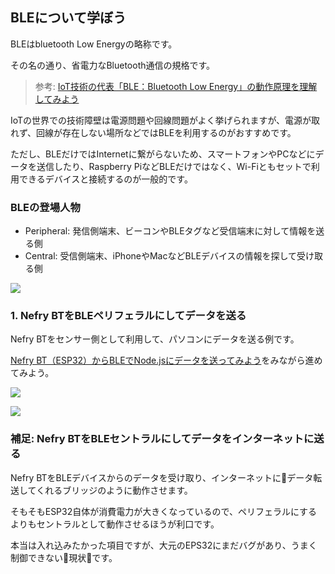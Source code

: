 
## BLEについて学ぼう

BLEはbluetooth Low Energyの略称です。

その名の通り、省電力なBluetooth通信の規格です。

> 参考: [IoT技術の代表「BLE：Bluetooth Low Energy」の動作原理を理解してみよう](https://codezine.jp/article/detail/9287)

IoTの世界での技術障壁は電源問題や回線問題がよく挙げられますが、電源が取れず、回線が存在しない場所などではBLEを利用するのがおすすめです。

ただし、BLEだけではInternetに繋がらないため、スマートフォンやPCなどにデータを送信したり、Raspberry PiなどBLEだけではなく、Wi-Fiともセットで利用できるデバイスと接続するのが一般的です。

### BLEの登場人物

* Peripheral: 発信側端末、ビーコンやBLEタグなど受信端末に対して情報を送る側
* Central: 受信側端末、iPhoneやMacなどBLEデバイスの情報を探して受け取る側

![](https://dotstud.io/img/blog/143/1.png)

### 1. Nefry BTをBLEペリフェラルにしてデータを送る

Nefry BTをセンサー側として利用して、パソコンにデータを送る例です。

[Nefry BT（ESP32）からBLEでNode.jsにデータを送ってみよう](https://dotstud.io/blog/nefrybt-ble-bluetooth-peripheral/)をみながら進めてみよう。

![](https://i.gyazo.com/2f98195bf2d9c5e72dadd5bf1ae88cf0.png)

![](https://dotstud.io/img/blog/143/5.gif)

### 補足: Nefry BTをBLEセントラルにしてデータをインターネットに送る

Nefry BTをBLEデバイスからのデータを受け取り、インターネットにデータ転送してくれるブリッジのように動作させます。

そもそもESP32自体が消費電力が大きくなっているので、ペリフェラルにするよりもセントラルとして動作させるほうが利口です。

本当は入れ込みたかった項目ですが、大元のEPS32にまだバグがあり、うまく制御できない現状です。



